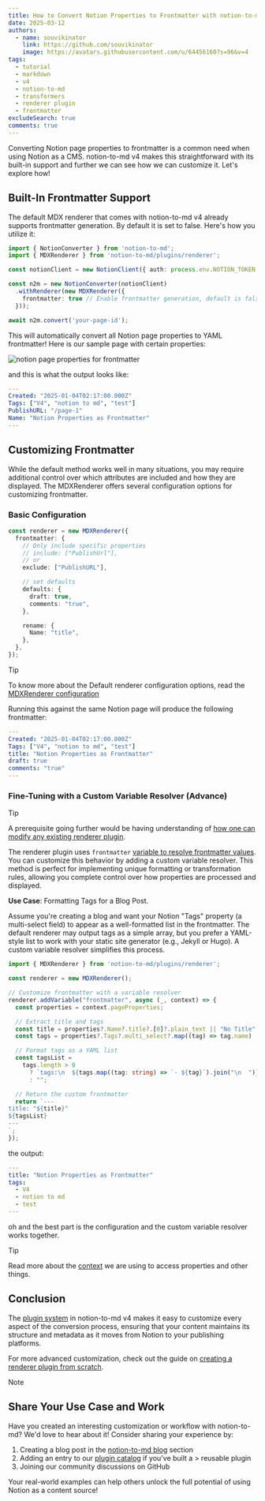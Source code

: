 ```yaml
---
title: How to Convert Notion Properties to Frontmatter with notion-to-md v4
date: 2025-03-12
authors:
  - name: souvikinator
    link: https://github.com/souvikinator
    image: https://avatars.githubusercontent.com/u/64456160?s=96&v=4
tags:
  - tutorial
  - markdown
  - v4
  - notion-to-md
  - transformers
  - renderer plugin
  - frontmatter
excludeSearch: true
comments: true
---
```



Converting Notion page properties to frontmatter is a common need when using Notion as a CMS. notion-to-md v4 makes this straightforward with its built-in support and further we can see how we can customize it. Let's explore how!

## Built-In Frontmatter Support

The default MDX renderer that comes with notion-to-md v4 already supports frontmatter generation. By default it is set to false.  Here's how you utilize it:

```typescript
import { NotionConverter } from 'notion-to-md';
import { MDXRenderer } from 'notion-to-md/plugins/renderer';

const notionClient = new NotionClient({ auth: process.env.NOTION_TOKEN });

const n2m = new NotionConverter(notionClient)
  .withRenderer(new MDXRenderer({
    frontmatter: true // Enable frontmatter generation, default is false
  }));

await n2m.convert('your-page-id');
```

This will automatically convert all Notion page properties to YAML frontmatter! Here is our sample page with certain properties:

![notion page properties for frontmatter](/images/notion-properties-front-matter.png)

and this is what the output looks like:

```yaml
---
Created: "2025-01-04T02:17:00.000Z"
Tags: ["V4", "notion to md", "test"]
PublishURL: "/page-1"
Name: "Notion Properties as Frontmatter"
---
```

## Customizing Frontmatter

While the default method works well in many situations, you may require additional control over which attributes are included and how they are displayed.  The MDXRenderer offers several configuration options for customizing frontmatter.

### Basic Configuration

```typescript {hl_lines=[6,9,10,11,12,14,15,16]}
const renderer = new MDXRenderer({
  frontmatter: {
    // Only include specific properties
    // include: ["PublishUrl"],
    // or
    exclude: ["PublishURL"],

    // set defaults
    defaults: {
      draft: true,
      comments: "true",
    },

    rename: {
      Name: "title",
    },
  },
});
```
> [!TIP]
> To know more about the Default renderer configuration options, read the [MDXRenderer configuration](../../docs/v4/concepts/configuration/#mdx-renderer-configuration)

Running this against the same Notion page will produce the following frontmatter:

```yaml
---
Created: "2025-01-04T02:17:00.000Z"
Tags: ["V4", "notion to md", "test"]
title: "Notion Properties as Frontmatter"
draft: true
comments: "true"
---
```

### Fine-Tuning with a Custom Variable Resolver (Advance)

> [!TIP]
> A prerequisite going further would be having understanding of [how one can modify any existing renderer plugin](../../docs/v4/guides/how-to-modify-renderer-plugin/).

The renderer plugin uses `frontmatter` [variable to resolve frontmatter values](../../docs/v4/concepts/renderer-plugin/variables-and-templates). You can customize this behavior by adding a custom variable resolver. This method is perfect for implementing unique formatting or transformation rules, allowing you complete control over how properties are processed and displayed.

**Use Case**: Formatting Tags for a Blog Post.

Assume you're creating a blog and want your Notion "Tags" property (a multi-select field) to appear as a well-formatted list in the frontmatter. The default renderer may output tags as a simple array, but you prefer a YAML-style list to work with your static site generator (e.g., Jekyll or Hugo). A custom variable resolver simplifies this process.

```typescript {hl_lines=[5,6,7,8,9,10,11,12,13,14,15,16,17,18,19,20,21,22,23,24]}
import { MDXRenderer } from 'notion-to-md/plugins/renderer';

const renderer = new MDXRenderer();

// Customize frontmatter with a variable resolver
renderer.addVariable("frontmatter", async (_, context) => {
  const properties = context.pageProperties;

  // Extract title and tags
  const title = properties?.Name?.title?.[0]?.plain_text || "No Title";
  const tags = properties?.Tags?.multi_select?.map((tag) => tag.name) || [];

  // Format tags as a YAML list
  const tagsList =
    tags.length > 0
      ? `tags:\n  ${tags.map((tag: string) => `- ${tag}`).join("\n  ")}`
      : "";

  // Return the custom frontmatter
  return `---
title: "${title}"
${tagsList}
---
`;
});
```

the output:

```yaml
---
title: "Notion Properties as Frontmatter"
tags:
  - V4
  - notion to md
  - test
---
```

oh and the best part is the configuration and the custom variable resolver works together.

> [!TIP]
> Read more about the [context](../../docs/v4/concepts/renderer-plugin/context) we are using to access properties and other things.


## Conclusion

The [plugin system](../../docs/v4/concepts/plugin-system) in notion-to-md v4 makes it easy to customize every aspect of the conversion process, ensuring that your content maintains its structure and metadata as it moves from Notion to your publishing platforms.

For more advanced customization, check out the guide on [creating a renderer plugin from scratch](../../docs/v4/guides/how-to-create-renderer-from-scratch).

> [!NOTE]
> ## Share Your Use Case and Work
>
> Have you created an interesting customization or workflow with notion-to-md?
> We'd love to hear about it! Consider sharing your experience by:
>
> 1. Creating a blog post in the [notion-to-md blog](/notion-to-md/blog/) section
> 2. Adding an entry to our [plugin catalog](/notion-to-md/catalogue/) if you've built a > reusable plugin
> 3. Joining our community discussions on GitHub
>
> Your real-world examples can help others unlock the full potential of using Notion as a content source!
